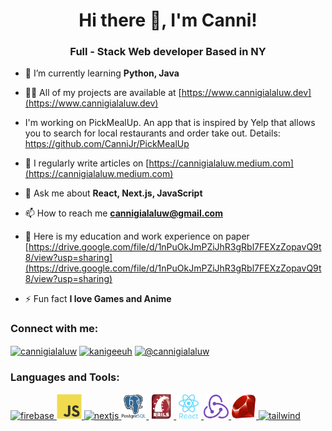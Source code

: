 <h1 align="center">Hi there 👋, I'm Canni!</h1>
<h3 align="center">Full - Stack Web developer Based in NY</h3>


- 🌱 I’m currently learning **Python, Java**

- 👨‍💻 All of my projects are available at [https://www.cannigialaluw.dev](https://www.cannigialaluw.dev)

- I'm working on PickMealUp. An app that is inspired by Yelp that allows you to search for local restaurants and order take out. 
  Details: https://github.com/CanniJr/PickMealUp

- 📝 I regularly write articles on [https://cannigialaluw.medium.com](https://cannigialaluw.medium.com)

- 💬 Ask me about **React, Next.js, JavaScript**

- 📫 How to reach me **cannigialaluw@gmail.com**

- 📄 Here is my education and work experience on paper [https://drive.google.com/file/d/1nPuOkJmPZiJhR3gRbl7FEXzZopavQ9t8/view?usp=sharing](https://drive.google.com/file/d/1nPuOkJmPZiJhR3gRbl7FEXzZopavQ9t8/view?usp=sharing)

- ⚡ Fun fact **I love Games and Anime**


<h3 align="left">Connect with me:</h3>
<p align="left">
<a href="https://linkedin.com/in/cannigialaluw" target="blank"><img align="center" src="https://raw.githubusercontent.com/rahuldkjain/github-profile-readme-generator/neutral-icons/src/images/icons/Social/linked-in-alt.svg" alt="cannigialaluw" height="30" width="40" /></a>
<a href="https://instagram.com/kanigeeuh" target="blank"><img align="center" src="https://raw.githubusercontent.com/rahuldkjain/github-profile-readme-generator/neutral-icons/src/images/icons/Social/instagram.svg" alt="kanigeeuh" height="30" width="40" /></a>
<a href="https://medium.com/@cannigialaluw" target="blank"><img align="center" src="https://raw.githubusercontent.com/rahuldkjain/github-profile-readme-generator/neutral-icons/src/images/icons/Social/medium.svg" alt="@cannigialaluw" height="30" width="40" /></a>
</p>

<h3 align="left">Languages and Tools:</h3>
<p align="left"> <a href="https://firebase.google.com/" target="_blank"> <img src="https://www.vectorlogo.zone/logos/firebase/firebase-icon.svg" alt="firebase" width="40" height="40"/> </a> <a href="https://developer.mozilla.org/en-US/docs/Web/JavaScript" target="_blank"> <img src="https://raw.githubusercontent.com/devicons/devicon/master/icons/javascript/javascript-original.svg" alt="javascript" width="40" height="40"/> </a> <a href="https://nextjs.org/" target="_blank"> <img src="https://cdn.worldvectorlogo.com/logos/nextjs-3.svg" alt="nextjs" width="40" height="40"/> </a> <a href="https://www.postgresql.org" target="_blank"> <img src="https://raw.githubusercontent.com/devicons/devicon/master/icons/postgresql/postgresql-original-wordmark.svg" alt="postgresql" width="40" height="40"/> </a> <a href="https://rubyonrails.org" target="_blank"> <img src="https://raw.githubusercontent.com/devicons/devicon/master/icons/rails/rails-original-wordmark.svg" alt="rails" width="40" height="40"/> </a> <a href="https://reactjs.org/" target="_blank"> <img src="https://raw.githubusercontent.com/devicons/devicon/master/icons/react/react-original-wordmark.svg" alt="react" width="40" height="40"/> </a> <a href="https://redux.js.org" target="_blank"> <img src="https://raw.githubusercontent.com/devicons/devicon/master/icons/redux/redux-original.svg" alt="redux" width="40" height="40"/> </a> <a href="https://www.ruby-lang.org/en/" target="_blank"> <img src="https://raw.githubusercontent.com/devicons/devicon/master/icons/ruby/ruby-original.svg" alt="ruby" width="40" height="40"/> </a> <a href="https://tailwindcss.com/" target="_blank"> <img src="https://www.vectorlogo.zone/logos/tailwindcss/tailwindcss-icon.svg" alt="tailwind" width="40" height="40"/> </a> </p>
